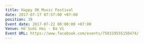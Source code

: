 ```yaml
---
title: Happy OK Music Festival
date: 2017-07-17 07:57:00 +07:00
position: 39
Event date: 2017-07-22 00:00:00 +07:00
Venue: Hồ Suối Hai - Ba Vì
Event URL: https://www.facebook.com/events/750319555150474/
---
```


